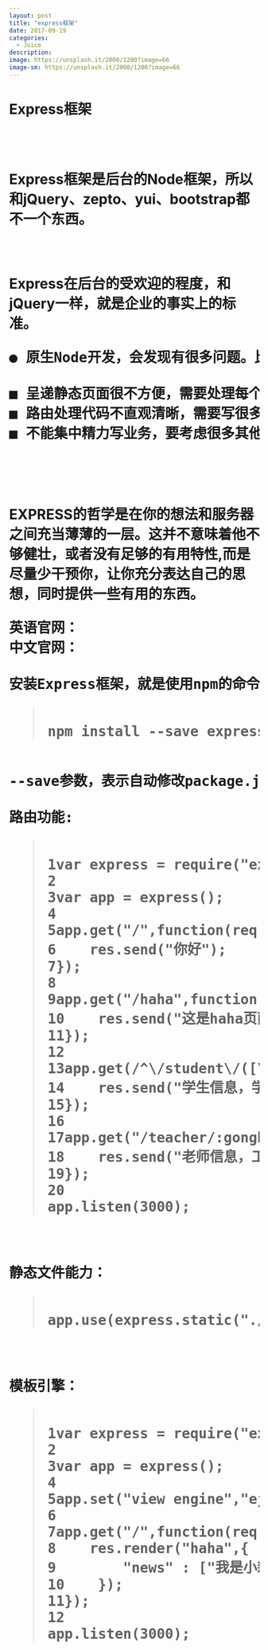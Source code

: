 ```yaml
---
layout: post
title: "express框架"
date: 2017-09-19
categories:
  - Juice
description: 
image: https://unsplash.it/2000/1200?image=66
image-sm: https://unsplash.it/2000/1200?image=66
---
```


<h1>Express框架<h1>
<br/>
<p>Express框架是后台的Node框架，所以和jQuery、zepto、yui、bootstrap都不一个东西。</p>
<br/>
<p>Express在后台的受欢迎的程度，和jQuery一样，就是企业的事实上的标准。</p>

<pre>
● 原生Node开发，会发现有很多问题。比如：

■ 呈递静态页面很不方便，需要处理每个HTTP请求，还要考虑304问题
■ 路由处理代码不直观清晰，需要写很多正则表达式和字符串函数
■ 不能集中精力写业务，要考虑很多其他的东西

</pre>
<br/>
<p>EXPRESS的哲学是在你的想法和服务器之间充当薄薄的一层。这并不意味着他不够健壮，或者没有足够的有用特性,而是尽量少干预你，让你充分表达自己的思想，同时提供一些有用的东西。</p>

<pre>
英语官网：<http://expressjs.com/>
中文官网：<http://www.expressjs.com.cn/>

安装Express框架，就是使用npm的命令
<blockquote>
npm install --save express
</blockquote>
--save参数，表示自动修改package.json文件，自动添加依赖项。

路由功能:
<blockquote>
1var express = require("express");
2
3var app = express();
4
5app.get("/",function(req,res){
6    res.send("你好");
7});
8
9app.get("/haha",function(req,res){
10    res.send("这是haha页面，哈哈哈哈哈哈");
11});
12
13app.get(/^\/student\/([\d]{10})$/,function(req,res){
14    res.send("学生信息，学号" + req.params[0]);
15});
16
17app.get("/teacher/:gonghao",function(req,res){
18    res.send("老师信息，工号" + req.params.gonghao);
19});
20
app.listen(3000);
</blockquote>

静态文件能力：
<blockquote>
app.use(express.static("./public"));
</blockquote>

模板引擎：
<blockquote>
1var express = require("express");
2
3var app = express();
4
5app.set("view engine","ejs");
6
7app.get("/",function(req,res){
8    res.render("haha",{
9        "news" : ["我是小新闻啊","我也是啊","哈哈哈哈"]
10    });
11});
12
app.listen(3000);
</blockquote>
</pre>
